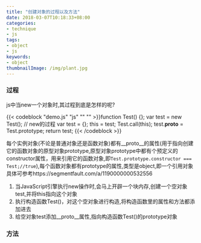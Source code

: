 ```yaml
---
title: "创建对象的过程以及方法"
date: 2018-03-07T10:18:33+08:00
categories:
- technique
- js
tags:
- object
- js
keywords:
- object
thumbnailImage: /img/plant.jpg
---
```


<!--more-->
### 过程
js中当new一个对象时,其过程到底是怎样的呢?  

{{< codeblock "demo.js" "js" "" "" >}}function Test() {};
  var test = new Test();
  // new的过程
  var test = {};
  this = test;
  Test.call(this);
  test.__proto__ = Test.prototype;
  return test;
{{< /codeblock >}} 

每个实例对象(不论是普通对象还是函数对象)都有__proto__的属性(用于指向创建它的函数对象的原型对象prototype,原型对象prototype中都有个预定义的constructor属性，用来引用它的函数对象,即`Test.prototype.constructor === Test;//true`),每个函数对象都有prototype的属性,类型是object,即一个引用对象  
具体可参考https://segmentfault.com/a/1190000000532556 

1. 当JavaScript引擎执行new操作时,会马上开辟一个块内存,创建一个空对象test,并将this指向这个对象  
2. 执行构造函数Test()，对这个空对象进行构造,将构造函数里的属性和方法都添加进去  
3. 给空对象test添加__proto__属性,指向构造函数Test()的prototype对象  

### 方法  
